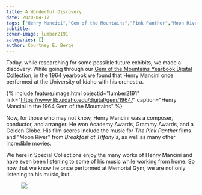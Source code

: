```yaml
---
title: A Wonderful Discovery
date: 2020-04-17
tags: ["Henry Mancici","Gem of the Mountains","Pink Panther","Moon River","university concerts"]
subtitle: 
cover-image: lumber2191
categories: []
author: Courtney E. Berge
---
```


Today, while researching for some possible future exhibits, we made a discovery. While going through our [Gem of the Mountains Yearbook Digital Collection](https://www.lib.uidaho.edu/digital/gem/), in the 1964 yearbook we found that Henry Mancini once performed at the University of Idaho with his orchestra. 

{% include feature/image.html objectid="lumber2191" link="https://www.lib.uidaho.edu/digital/gem/1964/" caption="Henry Mancini in the 1964 Gem of the Mountains" %}

Now, for those who may not know, Henry Mancini was a composer, conductor, and arranger. He won Academy Awards, Grammy Awards, and a Golden Globe. His film scores include the music for *The Pink Panther* films and "Moon River" from *Breakfast at Tiffany's*, as well as many other incredible movies. 

We here in Special Collections enjoy the many works of Henry Mancini and have even been listening to some of his music while working from home. So now that we know he once performed at Memorial Gym, we are not only listening to his music, but...

<figure class="tmblr-full mb-5" data-orig-height="309" data-orig-width="300" data-tumblr-attribution="the-golden-purple-box:xOcFlRQP3XIpV2fCtASvXQ:ZFIPiqXx_6CyGu00"><img class="img-fluid" src="https://webpages.uidaho.edu/library/spec/harvester/objects/tumblr/615666516761952256_1.gif" data-orig-height="309" data-orig-width="300"/></figure>